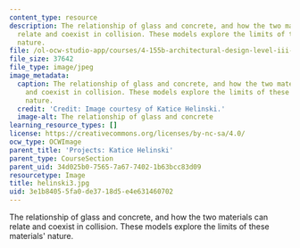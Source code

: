 ```yaml
---
content_type: resource
description: The relationship of glass and concrete, and how the two materials can
  relate and coexist in collision. These models explore the limits of these materials'
  nature.
file: /ol-ocw-studio-app/courses/4-155b-architectural-design-level-iii-a-student-center-for-mit-fall-2004/3e1b84055fa0de3718d5e4e631460702_helinski3.jpg
file_size: 37642
file_type: image/jpeg
image_metadata:
  caption: The relationship of glass and concrete, and how the two materials can relate
    and coexist in collision. These models explore the limits of these materials'
    nature.
  credit: 'Credit: Image courtesy of Katice Helinski.'
  image-alt: The relationship of glass and concrete
learning_resource_types: []
license: https://creativecommons.org/licenses/by-nc-sa/4.0/
ocw_type: OCWImage
parent_title: 'Projects: Katice Helinski'
parent_type: CourseSection
parent_uid: 34d025b0-7565-7a67-7402-1b63bcc83d09
resourcetype: Image
title: helinski3.jpg
uid: 3e1b8405-5fa0-de37-18d5-e4e631460702
---
```

The relationship of glass and concrete, and how the two materials can relate and coexist in collision. These models explore the limits of these materials' nature.
